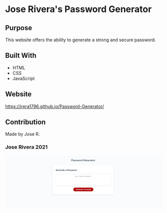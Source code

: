 # Jose Rivera's Password Generator

## Purpose
This website offers the ability to generate a strong and secure password.

## Built With
* HTML
* CSS
* JavaScript

## Website
https://jrera1796.github.io/Password-Generator/

## Contribution
Made by Jose R.

### Jose Rivera 2021

![Password Generator Screenshot](/assets/images/PWGen.PNG/?raw=true "Password Generator")